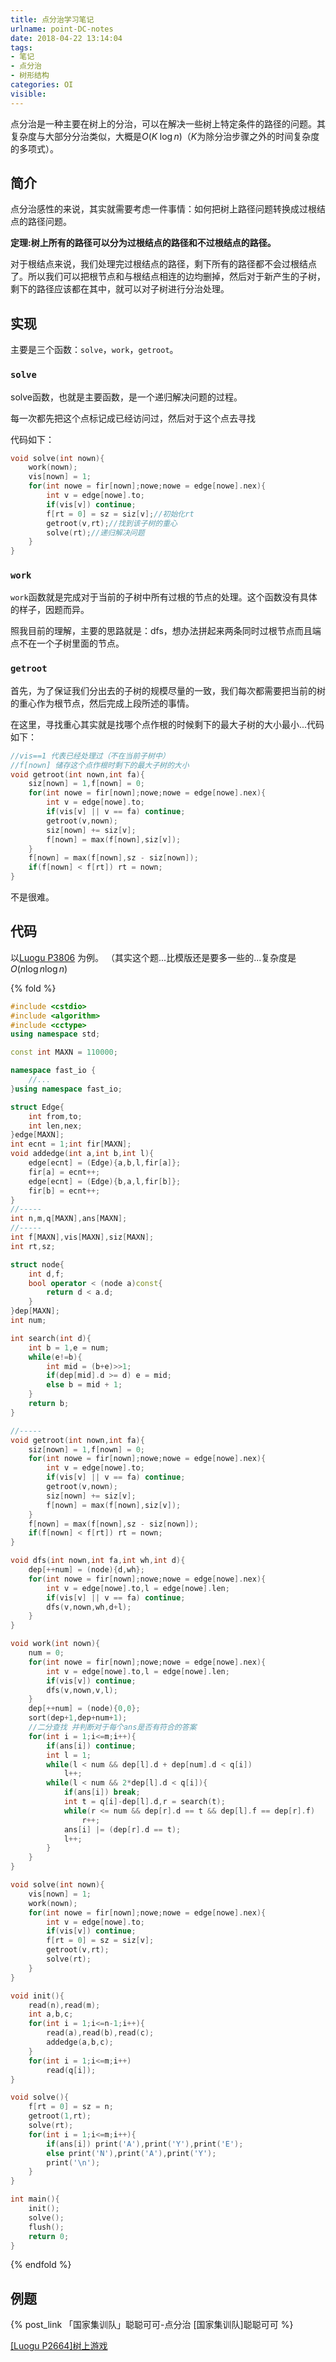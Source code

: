 ```yaml
---
title: 点分治学习笔记
urlname: point-DC-notes
date: 2018-04-22 13:14:04
tags:
- 笔记
- 点分治
- 树形结构
categories: OI
visible:
---
```



点分治是一种主要在树上的分治，可以在解决一些树上特定条件的路径的问题。其复杂度与大部分分治类似，大概是$O(K \; \log{n})$（$K$为除分治步骤之外的时间复杂度的多项式）。

<!-- more -->

## 简介

点分治感性的来说，其实就需要考虑一件事情：如何把树上路径问题转换成过根结点的路径问题。

**定理:树上所有的路径可以分为过根结点的路径和不过根结点的路径。**

对于根结点来说，我们处理完过根结点的路径，剩下所有的路径都不会过根结点了。所以我们可以把根节点和与根结点相连的边均删掉，然后对于新产生的子树，剩下的路径应该都在其中，就可以对子树进行分治处理。

## 实现

主要是三个函数：`solve`，`work`，`getroot`。

### `solve`

solve函数，也就是主要函数，是一个递归解决问题的过程。

每一次都先把这个点标记成已经访问过，然后对于这个点去寻找

代码如下：

```cpp
void solve(int nown){
    work(nown);
    vis[nown] = 1;
    for(int nowe = fir[nown];nowe;nowe = edge[nowe].nex){
        int v = edge[nowe].to;
        if(vis[v]) continue;
        f[rt = 0] = sz = siz[v];//初始化rt
        getroot(v,rt);//找到该子树的重心
        solve(rt);//递归解决问题
    }
}
```

### `work`

`work`函数就是完成对于当前的子树中所有过根的节点的处理。这个函数没有具体的样子，因题而异。

照我目前的理解，主要的思路就是：dfs，想办法拼起来两条同时过根节点而且端点不在一个子树里面的节点。

### `getroot`

首先，为了保证我们分出去的子树的规模尽量的一致，我们每次都需要把当前的树的重心作为根节点，然后完成上段所述的事情。

在这里，寻找重心其实就是找哪个点作根的时候剩下的最大子树的大小最小...代码如下：

```cpp
//vis==1 代表已经处理过（不在当前子树中）
//f[nown] 储存这个点作根时剩下的最大子树的大小
void getroot(int nown,int fa){
    siz[nown] = 1,f[nown] = 0;
    for(int nowe = fir[nown];nowe;nowe = edge[nowe].nex){
        int v = edge[nowe].to;
        if(vis[v] || v == fa) continue;
        getroot(v,nown);
        siz[nown] += siz[v];
        f[nown] = max(f[nown],siz[v]);
    }
    f[nown] = max(f[nown],sz - siz[nown]);
    if(f[nown] < f[rt]) rt = nown;
}
```

不是很难。

## 代码

以[Luogu P3806](https://www.luogu.org/problemnew/show/P2664) 为例。
（其实这个题...比模版还是要多一些的...复杂度是 $O(n \log{n} \log{n})$

{% fold %}

```cpp
#include <cstdio>
#include <algorithm>
#include <cctype>
using namespace std;

const int MAXN = 110000;

namespace fast_io {
    //...
}using namespace fast_io;

struct Edge{
    int from,to;
    int len,nex;
}edge[MAXN];
int ecnt = 1;int fir[MAXN];
void addedge(int a,int b,int l){
    edge[ecnt] = (Edge){a,b,l,fir[a]};
    fir[a] = ecnt++;
    edge[ecnt] = (Edge){b,a,l,fir[b]};
    fir[b] = ecnt++;
}
//-----
int n,m,q[MAXN],ans[MAXN];
//-----
int f[MAXN],vis[MAXN],siz[MAXN];
int rt,sz;

struct node{
    int d,f;
    bool operator < (node a)const{
        return d < a.d;
    }
}dep[MAXN];
int num;

int search(int d){
    int b = 1,e = num;
    while(e!=b){
        int mid = (b+e)>>1;
        if(dep[mid].d >= d) e = mid;
        else b = mid + 1;
    }
    return b;
}

//-----
void getroot(int nown,int fa){
    siz[nown] = 1,f[nown] = 0;
    for(int nowe = fir[nown];nowe;nowe = edge[nowe].nex){
        int v = edge[nowe].to;
        if(vis[v] || v == fa) continue;
        getroot(v,nown);
        siz[nown] += siz[v];
        f[nown] = max(f[nown],siz[v]);
    }
    f[nown] = max(f[nown],sz - siz[nown]);
    if(f[nown] < f[rt]) rt = nown;
}

void dfs(int nown,int fa,int wh,int d){
    dep[++num] = (node){d,wh};
    for(int nowe = fir[nown];nowe;nowe = edge[nowe].nex){
        int v = edge[nowe].to,l = edge[nowe].len;
        if(vis[v] || v == fa) continue;
        dfs(v,nown,wh,d+l);
    }
}

void work(int nown){
    num = 0;
    for(int nowe = fir[nown];nowe;nowe = edge[nowe].nex){
        int v = edge[nowe].to,l = edge[nowe].len;
        if(vis[v]) continue;
        dfs(v,nown,v,l);
    }
    dep[++num] = (node){0,0};
    sort(dep+1,dep+num+1);
    //二分查找 并判断对于每个ans是否有符合的答案
    for(int i = 1;i<=m;i++){
        if(ans[i]) continue;
        int l = 1;
        while(l < num && dep[l].d + dep[num].d < q[i])
            l++;
        while(l < num && 2*dep[l].d < q[i]){
            if(ans[i]) break;
            int t = q[i]-dep[l].d,r = search(t);
            while(r <= num && dep[r].d == t && dep[l].f == dep[r].f)
                r++;
            ans[i] |= (dep[r].d == t);
            l++;
        }
    }
}

void solve(int nown){
    vis[nown] = 1;
    work(nown);
    for(int nowe = fir[nown];nowe;nowe = edge[nowe].nex){
        int v = edge[nowe].to;
        if(vis[v]) continue;
        f[rt = 0] = sz = siz[v];
        getroot(v,rt);
        solve(rt);
    }
}

void init(){
    read(n),read(m);
    int a,b,c;
    for(int i = 1;i<=n-1;i++){
        read(a),read(b),read(c);
        addedge(a,b,c);
    }
    for(int i = 1;i<=m;i++)
        read(q[i]);
}

void solve(){
    f[rt = 0] = sz = n;
    getroot(1,rt);
    solve(rt);
    for(int i = 1;i<=m;i++){
        if(ans[i]) print('A'),print('Y'),print('E');
        else print('N'),print('A'),print('Y');
        print('\n');
    }
}

int main(){
    init();
    solve();
    flush();
    return 0;
}
```

{% endfold %}

## 例题

{% post_link 「国家集训队」聪聪可可-点分治 [国家集训队]聪聪可可 %}

[[Luogu P2664]树上游戏](https://www.luogu.org/problemnew/show/P2664)

